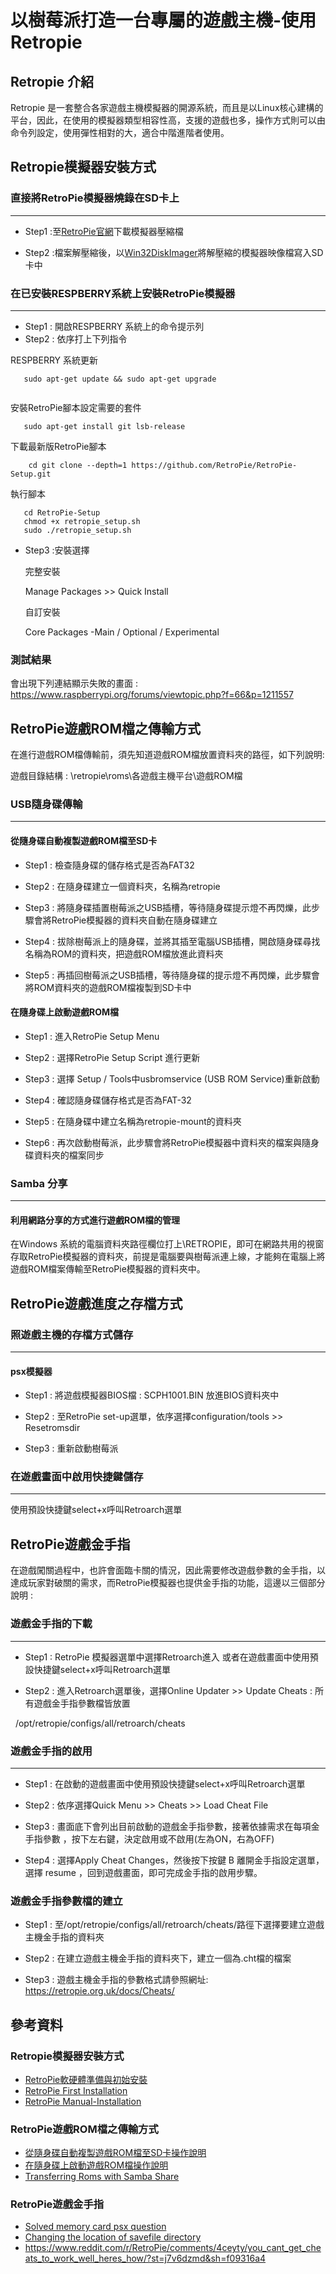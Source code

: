 
# 以樹莓派打造一台專屬的遊戲主機-使用Retropie

## Retropie 介紹

Retropie 是一套整合各家遊戲主機模擬器的開源系統，而且是以Linux核心建構的平台，因此，在使用的模擬器類型相容性高，支援的遊戲也多，操作方式則可以由命令列設定，使用彈性相對的大，適合中階進階者使用。

## Retropie模擬器安裝方式

### 直接將RetroPie模擬器燒錄在SD卡上
--------------------------------------------

- Step1 :至[RetroPie官網](https://retropie.org.uk/download/)下載模擬器壓縮檔

- Step2 :檔案解壓縮後，以[Win32DiskImager](https://sourceforge.net/projects/win32diskimager/)將解壓縮的模擬器映像檔寫入SD卡中

### 在已安裝RESPBERRY系統上安裝RetroPie模擬器
--------------------------------------------

- Step1 : 開啟RESPBERRY 系統上的命令提示列
- Step2 : 依序打上下列指令

RESPBERRY 系統更新
```
   sudo apt-get update && sudo apt-get upgrade 
   
```

安裝RetroPie腳本設定需要的套件
```
   sudo apt-get install git lsb-release
```

下載最新版RetroPie腳本
```
    cd git clone --depth=1 https://github.com/RetroPie/RetroPie-Setup.git
```

執行腳本
```
   cd RetroPie-Setup
   chmod +x retropie_setup.sh
   sudo ./retropie_setup.sh
```

- Step3 :安裝選擇

  完整安裝
  
  Manage Packages >> Quick Install

  自訂安裝
  
  Core Packages -Main / Optional / Experimental

### 測試結果

會出現下列連結顯示失敗的畫面 : https://www.raspberrypi.org/forums/viewtopic.php?f=66&p=1211557 

## RetroPie遊戲ROM檔之傳輸方式

在進行遊戲ROM檔傳輸前，須先知道遊戲ROM檔放置資料夾的路徑，如下列說明:

遊戲目錄結構 : \\retropie\roms\各遊戲主機平台\遊戲ROM檔

### USB隨身碟傳輸
-------------------------------------

#### 從隨身碟自動複製遊戲ROM檔至SD卡

- Step1 : 檢查隨身碟的儲存格式是否為FAT32

- Step2 : 在隨身碟建立一個資料夾，名稱為retropie

- Step3 : 將隨身碟插置樹莓派之USB插槽，等待隨身碟提示燈不再閃爍，此步驟會將RetroPie模擬器的資料夾自動在隨身碟建立
			
- Step4 : 拔除樹莓派上的隨身碟，並將其插至電腦USB插槽，開啟隨身碟尋找名稱為ROM的資料夾，把遊戲ROM檔放進此資料夾

- Step5 : 再插回樹莓派之USB插槽，等待隨身碟的提示燈不再閃爍，此步驟會將ROM資料夾的遊戲ROM檔複製到SD卡中

#### 在隨身碟上啟動遊戲ROM檔

- Step1 : 進入RetroPie Setup Menu

- Step2 : 選擇RetroPie Setup Script 進行更新

- Step3 : 選擇 Setup / Tools中usbromservice (USB ROM Service)重新啟動

- Step4 : 確認隨身碟儲存格式是否為FAT-32

- Step5 : 在隨身碟中建立名稱為retropie-mount的資料夾

- Step6 : 再次啟動樹莓派，此步驟會將RetroPie模擬器中資料夾的檔案與隨身碟資料夾的檔案同步

### Samba 分享
--------------------------------------

#### 利用網路分享的方式進行遊戲ROM檔的管理

在Windows 系統的電腦資料夾路徑欄位打上\\RETROPIE，即可在網路共用的視窗存取RetroPie模擬器的資料夾，前提是電腦要與樹莓派連上線，才能夠在電腦上將遊戲ROM檔案傳輸至RetroPie模擬器的資料夾中。

## RetroPie遊戲進度之存檔方式

### 照遊戲主機的存檔方式儲存
-----------------------------------------

#### psx模擬器

- Step1 : 將遊戲模擬器BIOS檔 : SCPH1001.BIN 放進BIOS資料夾中

- Step2 : 至RetroPie set-up選單，依序選擇configuration/tools >> Resetromsdir

- Step3 : 重新啟動樹莓派

### 在遊戲畫面中啟用快捷鍵儲存
---------------------------------------

使用預設快捷鍵select+x呼叫Retroarch選單

## RetroPie遊戲金手指

在遊戲闖關過程中，也許會面臨卡關的情況，因此需要修改遊戲參數的金手指，以達成玩家對破關的需求，而RetroPie模擬器也提供金手指的功能，這邊以三個部分說明 : 

### 遊戲金手指的下載
--------------------

- Step1 : RetroPie 模擬器選單中選擇Retroarch進入 或者在遊戲畫面中使用預設快捷鍵select+x呼叫Retroarch選單

- Step2 : 進入Retroarch選單後，選擇Online Updater >> Update Cheats : 所有遊戲金手指參數檔皆放置 

   /opt/retropie/configs/all/retroarch/cheats
      
### 遊戲金手指的啟用
--------------------

- Step1 : 在啟動的遊戲畫面中使用預設快捷鍵select+x呼叫Retroarch選單

- Step2 : 依序選擇Quick Menu >> Cheats >> Load Cheat File

- Step3 : 畫面底下會列出目前啟動的遊戲金手指參數，接著依據需求在每項金手指參數 ，按下左右鍵，決定啟用或不啟用(左為ON，右為OFF)

- Step4 : 選擇Apply Cheat Changes，然後按下按鍵  B 離開金手指設定選單，選擇 resume ，回到遊戲畫面，即可完成金手指的啟用步驟。

### 遊戲金手指參數檔的建立

- Step1 : 至/opt/retropie/configs/all/retroarch/cheats/路徑下選擇要建立遊戲主機金手指的資料夾

- Step2 : 在建立遊戲主機金手指的資料夾下，建立一個為.cht檔的檔案

- Step3 : 遊戲主機金手指的參數格式請參照網址: https://retropie.org.uk/docs/Cheats/

## 參考資料

### Retropie模擬器安裝方式 

- [RetroPie軟硬體準備與初始安裝](https://3q.9527.tw/88)
- [RetroPie First Installation](https://retropie.org.uk/docs/First-Installation/) 
- [RetroPie Manual-Installation](https://retropie.org.uk/docs/Manual-Installation/) 

### RetroPie遊戲ROM檔之傳輸方式

- [從隨身碟自動複製遊戲ROM檔至SD卡操作說明](https://3q.9527.tw/90)
- [在隨身碟上啟動遊戲ROM檔操作說明](https://github.com/retropie/retropie-setup/wiki/Running-ROMs-from-a-USB-drive) 
- [Transferring Roms with Samba Share](https://github.com/retropie/retropie-setup/wiki/Transferring-Roms) 

### RetroPie遊戲金手指

- [Solved memory card psx question](https://www.reddit.com/r/RetroPie/comments/6lyfa0/solved_memory_card_psx_question/?st=j7v5utn1&sh=d67956e7)
- [Changing the location of savefile directory](https://www.reddit.com/r/RetroPie/comments/3dyki2/changing_the_location_of_savefile_directory_and/) 
- https://www.reddit.com/r/RetroPie/comments/4ceyty/you_cant_get_cheats_to_work_well_heres_how/?st=j7v6dzmd&sh=f09316a4 

